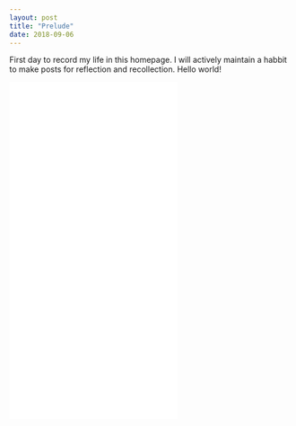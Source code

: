 ```yaml
---
layout: post
title: "Prelude"
date: 2018-09-06
---
```


First day to record my life in this homepage. I will actively maintain a habbit to make posts for reflection and recollection. 
Hello world!

<iframe height = "600" frameborder="0" scrolling="no" src="//plot.ly/~lxhstark/55.embed?link=false&autosize=True&logo=false&height=95%"></iframe>
